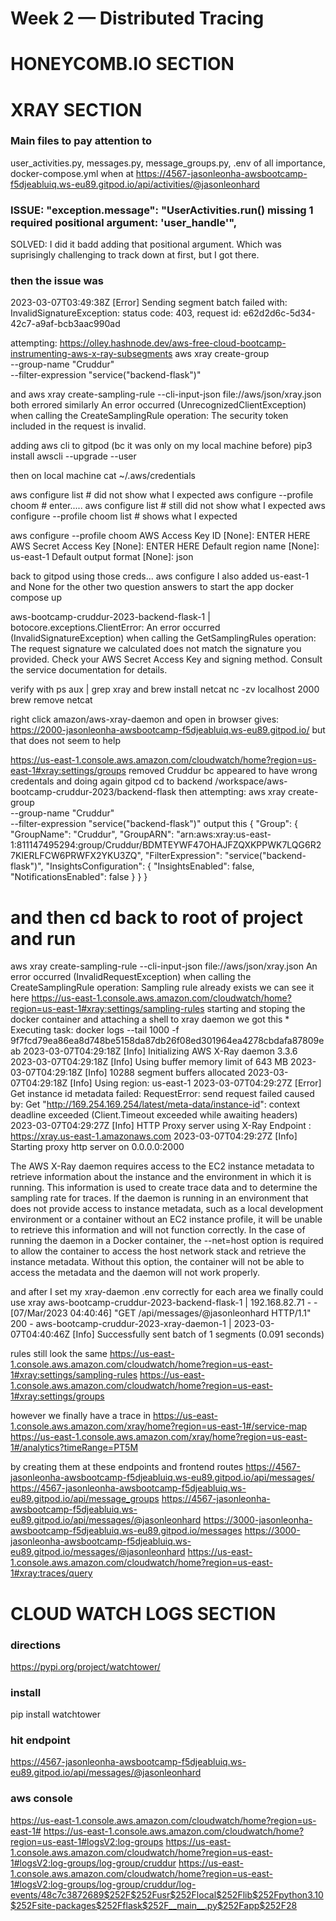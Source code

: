 # Week 2 — Distributed Tracing


# HONEYCOMB.IO SECTION 



# XRAY SECTION 

### Main files to pay attention to 

user_activities.py, messages.py, message_groups.py, .env of all importance, docker-compose.yml
when at https://4567-jasonleonha-awsbootcamp-f5djeabluiq.ws-eu89.gitpod.io/api/activities/@jasonleonhard


### ISSUE: "exception.message": "UserActivities.run() missing 1 required positional argument: 'user_handle'",

SOLVED: I did it badd adding that positional argument. Which was suprisingly challenging to track down at first, but I got there. 

### then the issue was 

2023-03-07T03:49:38Z [Error] Sending segment batch failed with: InvalidSignatureException: 
        status code: 403, request id: e62d2d6c-5d34-42c7-a9af-bcb3aac990ad

attempting: https://olley.hashnode.dev/aws-free-cloud-bootcamp-instrumenting-aws-x-ray-subsegments
aws xray create-group \
   --group-name "Cruddur" \
   --filter-expression "service(\"backend-flask\")"

and 
aws xray create-sampling-rule --cli-input-json file://aws/json/xray.json
both errored similarly
An error occurred (UnrecognizedClientException) when calling the CreateSamplingRule operation: The security token included in the request is invalid.

adding aws cli to gitpod (bc it was only on my local machine before)
  pip3 install awscli --upgrade --user

then on local machine 
  cat ~/.aws/credentials

aws configure list # did not show what I expected
aws configure --profile choom # enter.....
aws configure list # still did not show what I expected
aws configure --profile choom list # shows what I expected

aws configure --profile choom
AWS Access Key ID [None]: ENTER HERE
AWS Secret Access Key [None]: ENTER HERE
Default region name [None]: us-east-1
Default output format [None]: json

back to gitpod using those creds... 
  aws configure
I also added us-east-1 and None for the other two question answers 
to start the app 
docker compose up

aws-bootcamp-cruddur-2023-backend-flask-1      | botocore.exceptions.ClientError: An error occurred (InvalidSignatureException) when calling the GetSamplingRules operation: The request signature we calculated does not match the signature you provided. Check your AWS Secret Access Key and signing method. Consult the service documentation for details.

verify with 
ps aux | grep xray 
and 
brew install netcat
nc -zv localhost 2000
brew remove netcat

right click amazon/aws-xray-daemon and open in browser gives: https://2000-jasonleonha-awsbootcamp-f5djeabluiq.ws-eu89.gitpod.io/
but that does not seem to help

https://us-east-1.console.aws.amazon.com/cloudwatch/home?region=us-east-1#xray:settings/groups
removed Cruddur bc appeared to have wrong credentals and doing again 
gitpod cd to backend /workspace/aws-bootcamp-cruddur-2023/backend-flask
then 
attempting: 
aws xray create-group \
   --group-name "Cruddur" \
   --filter-expression "service(\"backend-flask\")"
output this 
{
    "Group": {
        "GroupName": "Cruddur",
        "GroupARN": "arn:aws:xray:us-east-1:811147495294:group/Cruddur/BDMTEYWF47OHAJFZQXKPPWK7LQG6R27KIERLFCW6PRWFX2YKU3ZQ",
        "FilterExpression": "service(\"backend-flask\")",
        "InsightsConfiguration": {
            "InsightsEnabled": false,
            "NotificationsEnabled": false
        }
    }
}
# and then cd back to root of project and run 
aws xray create-sampling-rule --cli-input-json file://aws/json/xray.json
  An error occurred (InvalidRequestException) when calling the CreateSamplingRule operation: Sampling rule already exists
we can see it here
 https://us-east-1.console.aws.amazon.com/cloudwatch/home?region=us-east-1#xray:settings/sampling-rules
starting and stoping the docker container and attaching a shell to xray daemon we got this 
      *  Executing task: docker logs --tail 1000 -f 9f7fcd79ea86ea8d748be5158da87db26f08ed301964ea4278cbdafa87809eab 
      2023-03-07T04:29:18Z [Info] Initializing AWS X-Ray daemon 3.3.6
      2023-03-07T04:29:18Z [Info] Using buffer memory limit of 643 MB
      2023-03-07T04:29:18Z [Info] 10288 segment buffers allocated
      2023-03-07T04:29:18Z [Info] Using region: us-east-1
      2023-03-07T04:29:27Z [Error] Get instance id metadata failed: RequestError: send request failed
      caused by: Get "http://169.254.169.254/latest/meta-data/instance-id": context deadline exceeded (Client.Timeout exceeded while awaiting headers)
      2023-03-07T04:29:27Z [Info] HTTP Proxy server using X-Ray Endpoint : https://xray.us-east-1.amazonaws.com
      2023-03-07T04:29:27Z [Info] Starting proxy http server on 0.0.0.0:2000

The AWS X-Ray daemon requires access to the EC2 instance metadata to retrieve information about the instance and the environment in which it is running. This information is used to create trace data and to determine the sampling rate for traces.
If the daemon is running in an environment that does not provide access to instance metadata, such as a local development environment or a container without an EC2 instance profile, it will be unable to retrieve this information and will not function correctly.
In the case of running the daemon in a Docker container, the --net=host option is required to allow the container to access the host network stack and retrieve the instance metadata. Without this option, the container will not be able to access the metadata and the daemon will not work properly.

and after I set my xray-daemon .env correctly for each area we finally could use xray 
aws-bootcamp-cruddur-2023-backend-flask-1      | 192.168.82.71 - - [07/Mar/2023 04:40:46] "GET /api/messages/@jasonleonhard HTTP/1.1" 200 -
aws-bootcamp-cruddur-2023-xray-daemon-1        | 2023-03-07T04:40:46Z [Info] Successfully sent batch of 1 segments (0.091 seconds)

rules still look the same 
https://us-east-1.console.aws.amazon.com/cloudwatch/home?region=us-east-1#xray:settings/sampling-rules
https://us-east-1.console.aws.amazon.com/cloudwatch/home?region=us-east-1#xray:settings/groups

however we finally have a trace in 
https://us-east-1.console.aws.amazon.com/xray/home?region=us-east-1#/service-map
https://us-east-1.console.aws.amazon.com/xray/home?region=us-east-1#/analytics?timeRange=PT5M

by creating them at these endpoints and frontend routes 
https://4567-jasonleonha-awsbootcamp-f5djeabluiq.ws-eu89.gitpod.io/api/messages/
https://4567-jasonleonha-awsbootcamp-f5djeabluiq.ws-eu89.gitpod.io/api/message_groups
https://4567-jasonleonha-awsbootcamp-f5djeabluiq.ws-eu89.gitpod.io/api/messages/@jasonleonhard
https://3000-jasonleonha-awsbootcamp-f5djeabluiq.ws-eu89.gitpod.io/messages
https://3000-jasonleonha-awsbootcamp-f5djeabluiq.ws-eu89.gitpod.io/messages/@jasonleonhard
https://us-east-1.console.aws.amazon.com/cloudwatch/home?region=us-east-1#xray:traces/query


# CLOUD WATCH LOGS SECTION 

### directions
https://pypi.org/project/watchtower/

### install
pip install watchtower

### hit endpoint
https://4567-jasonleonha-awsbootcamp-f5djeabluiq.ws-eu89.gitpod.io/api/messages/@jasonleonhard

### aws console
https://us-east-1.console.aws.amazon.com/cloudwatch/home?region=us-east-1#
https://us-east-1.console.aws.amazon.com/cloudwatch/home?region=us-east-1#logsV2:log-groups
https://us-east-1.console.aws.amazon.com/cloudwatch/home?region=us-east-1#logsV2:log-groups/log-group/cruddur
https://us-east-1.console.aws.amazon.com/cloudwatch/home?region=us-east-1#logsV2:log-groups/log-group/cruddur/log-events/48c7c3872689$252F$252Fusr$252Flocal$252Flib$252Fpython3.10$252Fsite-packages$252Fflask$252F__main__.py$252Fapp$252F28
